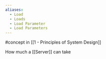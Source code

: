 ```yaml
---
aliases:
  - Load
  - Loads
  - Load Parameter
  - Load Parameters
---
```

#concept in [[1 - Principles of System Design]]

How much a [[Server]] can take